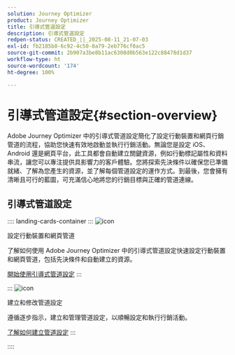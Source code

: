 ```yaml
---
solution: Journey Optimizer
product: Journey Optimizer
title: 引導式管道設定
description: 引導式管道設定
redpen-status: CREATED_||_2025-08-11_21-07-03
exl-id: fb2185b8-6c92-4c50-8a79-2eb776cf0ac5
source-git-commit: 2b907a3be8b11ac6308d0b563e122c88478d1d37
workflow-type: ht
source-wordcount: '174'
ht-degree: 100%

---
```


# 引導式管道設定{#section-overview}

Adobe Journey Optimizer 中的引導式管道設定簡化了設定行動裝置和網頁行銷管道的流程，協助您快速有效地啟動並執行行銷活動。無論您是設定 iOS、Android 還是網頁平台，此工具都會自動建立關鍵資源，例如行動標記屬性和資料串流，讓您可以專注提供具影響力的客戶體驗。您將探索先決條件以確保您已準備就緒、了解為您產生的資源，並了解每個管道設定的運作方式。到最後，您會擁有清晰且可行的藍圖，可充滿信心地將您的行銷目標與正確的管道連線。

## 引導式管道設定

:::: landing-cards-container
:::
![icon](https://cdn.experienceleague.adobe.com/icons/gear.svg?lang=zh-Hant)

設定行動裝置和網頁管道

了解如何使用 Adobe Journey Optimizer 中的引導式管道設定快速設定行動裝置和網頁管道，包括先決條件和自動建立的資源。

[開始使用引導式管道設定](../using/configuration/set-mobile-config.md)
:::

:::
![icon](https://cdn.experienceleague.adobe.com/icons/list-check.svg?lang=zh-Hant)

建立和修改管道設定

遵循逐步指示，建立和管理管道設定，以順暢設定和執行行銷活動。

[了解如何建立管道設定](../using/configuration/create-channel-set-up.md)
:::

::::
